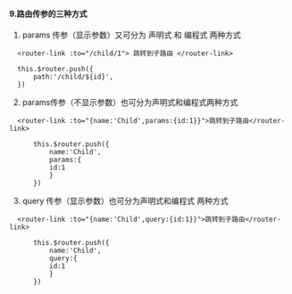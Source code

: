    #### 9.路由传参的三种方式 

  1. params 传参（显示参数）又可分为 声明式 和 编程式 两种方式 

  ``` 
    <router-link :to="/child/1"> 跳转到子路由 </router-link>
  ``` 

  ``` 
    this.$router.push({
        path:'/child/${id}',
    })

  ``` 

  2. params传参（不显示参数）也可分为声明式和编程式两种方式 

  ``` 
    <router-link :to="{name:'Child',params:{id:1}}">跳转到子路由</router-link>

  ``` 

  ``` 
        this.$router.push({
            name:'Child',
            params:{
            id:1
            }
        })
  ``` 

  3. query 传参（显示参数）也可分为声明式和编程式 两种方式 

  ``` 
    <router-link :to="{name:'Child',query:{id:1}}">跳转到子路由</router-link>

  ``` 

  ``` 
        this.$router.push({
            name:'Child',
            query:{
            id:1
            }
        })
  ``` 